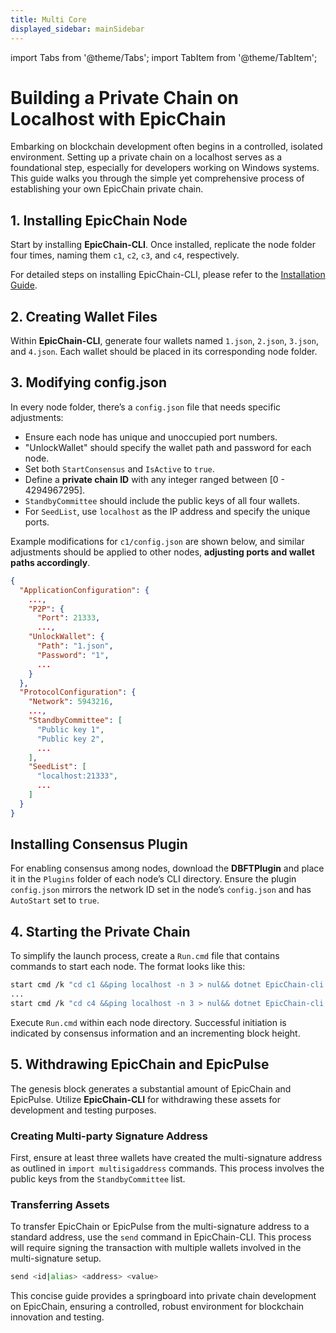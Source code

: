 ```yaml
---
title: Multi Core
displayed_sidebar: mainSidebar
---
```


import Tabs from '@theme/Tabs';
import TabItem from '@theme/TabItem';







# Building a Private Chain on Localhost with EpicChain

Embarking on blockchain development often begins in a controlled, isolated environment. Setting up a private chain on a localhost serves as a foundational step, especially for developers working on Windows systems. This guide walks you through the simple yet comprehensive process of establishing your own EpicChain private chain.

## **1. Installing EpicChain Node**

Start by installing **EpicChain-CLI**. Once installed, replicate the node folder four times, naming them `c1`, `c2`, `c3`, and `c4`, respectively.

For detailed steps on installing EpicChain-CLI, please refer to the [Installation Guide](https://EpicChain.org/cli-installation).

## **2. Creating Wallet Files**

Within **EpicChain-CLI**, generate four wallets named `1.json`, `2.json`, `3.json`, and `4.json`. Each wallet should be placed in its corresponding node folder.

## **3. Modifying config.json**

In every node folder, there’s a `config.json` file that needs specific adjustments:

- Ensure each node has unique and unoccupied port numbers.
- "UnlockWallet" should specify the wallet path and password for each node.
- Set both `StartConsensus` and `IsActive` to `true`.
- Define a **private chain ID** with any integer ranged between [0 - 4294967295].
- `StandbyCommittee` should include the public keys of all four wallets.
- For `SeedList`, use `localhost` as the IP address and specify the unique ports.

Example modifications for `c1/config.json` are shown below, and similar adjustments should be applied to other nodes, **adjusting ports and wallet paths accordingly**.

```json
{
  "ApplicationConfiguration": {
    ...,
    "P2P": {
      "Port": 21333,
      ...,
    "UnlockWallet": {
      "Path": "1.json",
      "Password": "1",
      ...
    }
  },
  "ProtocolConfiguration": {
    "Network": 5943216,
    ...,
    "StandbyCommittee": [
      "Public key 1",
      "Public key 2",
      ...
    ],
    "SeedList": [
      "localhost:21333",
      ...
    ]
  }
}
```

## **Installing Consensus Plugin**

For enabling consensus among nodes, download the **DBFTPlugin** and place it in the `Plugins` folder of each node’s CLI directory. Ensure the plugin `config.json` mirrors the network ID set in the node’s `config.json` and has `AutoStart` set to `true`.

## **4. Starting the Private Chain**

To simplify the launch process, create a `Run.cmd` file that contains commands to start each node. The format looks like this:

```bash
start cmd /k "cd c1 &&ping localhost -n 3 > nul&& dotnet EpicChain-cli.dll"
...
start cmd /k "cd c4 &&ping localhost -n 3 > nul&& dotnet EpicChain-cli.dll"
```

Execute `Run.cmd` within each node directory. Successful initiation is indicated by consensus information and an incrementing block height.

## **5. Withdrawing EpicChain and EpicPulse**

The genesis block generates a substantial amount of EpicChain and EpicPulse. Utilize **EpicChain-CLI** for withdrawing these assets for development and testing purposes.

### **Creating Multi-party Signature Address**

First, ensure at least three wallets have created the multi-signature address as outlined in `import multisigaddress` commands. This process involves the public keys from the `StandbyCommittee` list.

### **Transferring Assets**

To transfer EpicChain or EpicPulse from the multi-signature address to a standard address, use the `send` command in EpicChain-CLI. This process will require signing the transaction with multiple wallets involved in the multi-signature setup.

```bash
send <id|alias> <address> <value>
```

This concise guide provides a springboard into private chain development on EpicChain, ensuring a controlled, robust environment for blockchain innovation and testing.



















<br/>